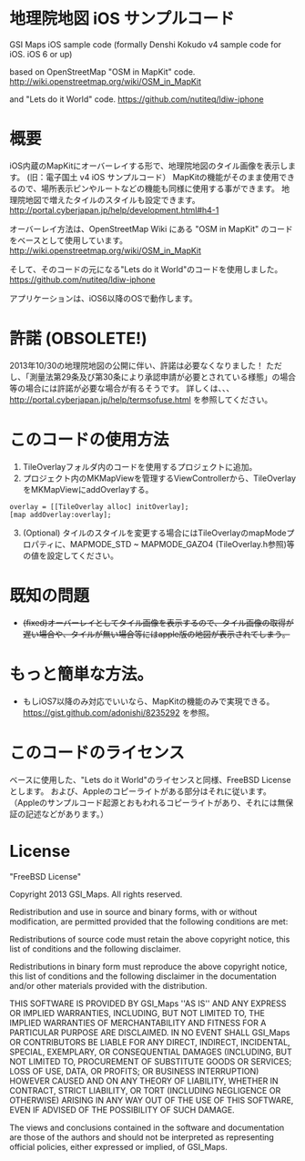 # 地理院地図 iOS サンプルコード

GSI Maps iOS sample code (formally Denshi Kokudo v4 sample code for iOS. iOS 6 or up)

based on OpenStreetMap "OSM in MapKit" code.
http://wiki.openstreetmap.org/wiki/OSM_in_MapKit

and "Lets do it World" code.
https://github.com/nutiteq/ldiw-iphone

# 概要
iOS内蔵のMapKitにオーバーレイする形で、地理院地図のタイル画像を表示します。
(旧：電子国土 v4 iOS サンプルコード）
MapKitの機能がそのまま使用できるので、場所表示ピンやルートなどの機能も同様に使用する事ができます。
地理院地図で増えたタイルのスタイルも設定できます。
http://portal.cyberjapan.jp/help/development.html#h4-1

オーバーレイ方法は、OpenStreetMap Wiki にある "OSM in MapKit" のコードをベースとして使用しています。
http://wiki.openstreetmap.org/wiki/OSM_in_MapKit

そして、そのコードの元になる"Lets do it World"のコードを使用しました。
https://github.com/nutiteq/ldiw-iphone

アプリケーションは、iOS6以降のOSで動作します。

# 許諾 (OBSOLETE!)
2013年10/30の地理院地図の公開に伴い、許諾は必要なくなりました！
ただし、「測量法第29条及び第30条により承認申請が必要とされている様態」の場合等の場合には許諾が必要な場合が有るそうです。
詳しくは、、、 http://portal.cyberjapan.jp/help/termsofuse.html を参照してください。

# このコードの使用方法
1. TileOverlayフォルダ内のコードを使用するプロジェクトに追加。
2. プロジェクト内のMKMapViewを管理するViewControllerから、TileOverlayをMKMapViewにaddOverlayする。

```
overlay = [[TileOverlay alloc] initOverlay];
[map addOverlay:overlay];
```
3. (Optional) タイルのスタイルを変更する場合にはTileOverlayのmapModeプロパティに、MAPMODE_STD ~ MAPMODE_GAZO4 (TileOverlay.h参照)等の値を設定してください。

# 既知の問題
* ~~(fixed)オーバーレイとしてタイル画像を表示するので、タイル画像の取得が遅い場合や、タイルが無い場合等にはapple版の地図が表示されてしまう。~~

# もっと簡単な方法。
* もしiOS7以降のみ対応でいいなら、MapKitの機能のみで実現できる。https://gist.github.com/adonishi/8235292 を参照。

# このコードのライセンス
ベースに使用した、"Lets do it World"のライセンスと同様、FreeBSD Licenseとします。
および、Appleのコピーライトがある部分はそれに従います。（Appleのサンプルコード起源とおもわれるコピーライトがあり、それには無保証の記述などがあります。）

# License
"FreeBSD License"

Copyright 2013 GSI_Maps. All rights reserved.

Redistribution and use in source and binary forms, with or without modification, are permitted provided that the following conditions are met:

Redistributions of source code must retain the above copyright notice, this list of conditions and the following disclaimer.

Redistributions in binary form must reproduce the above copyright notice, this list of conditions and the following disclaimer in the documentation and/or other materials provided with the distribution.

THIS SOFTWARE IS PROVIDED BY GSI_Maps ''AS IS'' AND ANY EXPRESS OR IMPLIED WARRANTIES, INCLUDING, BUT NOT LIMITED TO, THE IMPLIED WARRANTIES OF MERCHANTABILITY AND FITNESS FOR A PARTICULAR PURPOSE ARE DISCLAIMED. IN NO EVENT SHALL GSI_Maps OR CONTRIBUTORS BE LIABLE FOR ANY DIRECT, INDIRECT, INCIDENTAL, SPECIAL, EXEMPLARY, OR CONSEQUENTIAL DAMAGES (INCLUDING, BUT NOT LIMITED TO, PROCUREMENT OF SUBSTITUTE GOODS OR SERVICES; LOSS OF USE, DATA, OR PROFITS; OR BUSINESS INTERRUPTION) HOWEVER CAUSED AND ON ANY THEORY OF LIABILITY, WHETHER IN CONTRACT, STRICT LIABILITY, OR TORT (INCLUDING NEGLIGENCE OR OTHERWISE) ARISING IN ANY WAY OUT OF THE USE OF THIS SOFTWARE, EVEN IF ADVISED OF THE POSSIBILITY OF SUCH DAMAGE.

The views and conclusions contained in the software and documentation are those of the authors and should not be interpreted as representing official policies, either expressed or implied, of GSI_Maps.
